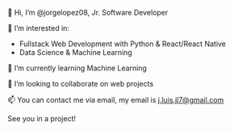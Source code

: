 👋 Hi, I’m @jorgelopez08, Jr. Software Developer

👀 I’m interested in:
- Fullstack Web Development with Python & React/React Native
- Data Science & Machine Learning

🌱 I’m currently learning Machine Learning

💞️ I’m looking to collaborate on web projects

📫 You can contact me via email, my email is j.luis.jl7@gmail.com

See you in a project!

<!---
jorgelopez08/jorgelopez08 is a ✨ special ✨ repository because its `README.md` (this file) appears on your GitHub profile.
You can click the Preview link to take a look at your changes.
--->
